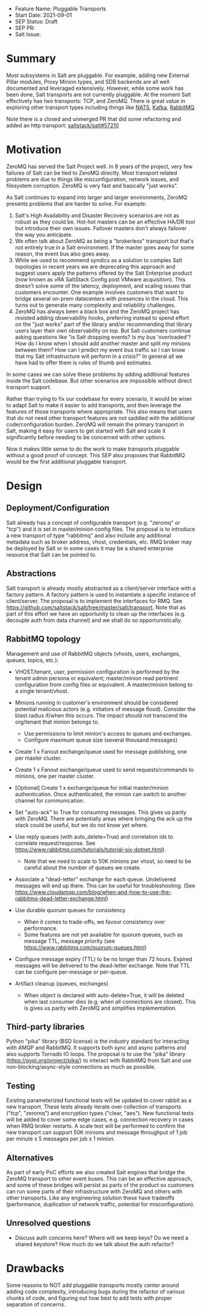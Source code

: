 - Feature Name: Pluggable Transports
- Start Date: 2021-09-01
- SEP Status: Draft
- SEP PR: 
- Salt Issue:

# Summary
[summary]: #summary

Most subsystems in Salt are pluggable.  For example, adding new External Pillar modules, Proxy Minion types, and SDB backends are all well documented and leveraged extensively.  However, while some work has been done, Salt transports are not currently pluggable.  At the moment Salt effectively has two transports: TCP, and ZeroMQ.  There is great value in exploring other transport types including things like [NATS](https://nats.io), [Kafka](https://kafka.apache.org), [RabbitMQ](https://www.rabbitmq.com).

Note there is a closed and unmerged PR that did some refactoring and added an http transport: [saltstack/salt#57210](https://github.com/saltstack/salt/pull/57210)

# Motivation
[motivation]: #motivation

ZeroMQ has served the Salt Project well.  In 8 years of the project, very few failures of Salt can be tied to ZeroMQ directly.  Most transport related problems are due to things like misconfiguration, network issues, and filesystem corruption.  ZeroMQ is very fast and basically "just works".

As Salt continues to expand into larger and larger environments, ZeroMQ presents problems that are harder to solve.  For example:

1. Salt's High Availability and Disaster Recovery scenarios are not as robust as they could be.  Hot-hot masters can be an effective HA/DR tool but introduce their own issues.  Failover masters don't always failover the way you anticipate.
2. We often talk about ZeroMQ as being a "brokerless" transport but that's not entirely true in a Salt environment.  If the master goes away for some reason, the event bus also goes away.
3. While we used to recommend syndics as a solution to complex Salt topologies in recent years we are deprecating this approach and suggest users apply the patterns offered by the Salt Enterprise product (now known as vRA SaltStack Config post VMware acquisition).  This doesn't solve some of the latency, deployment, and scaling issues that customers encounter.  One example involves customers that want to bridge several on-prem datacenters with presences in the cloud.  This turns out to generate many complexity and reliability challenges.
4. ZeroMQ has always been a black box and the ZeroMQ project has resisted adding observability hooks, preferring instead to spend effort on the "just works" part of the library and/or recommending that library users layer their own observability on top.  But Salt customers continue asking questions like "is Salt dropping events? Is my bus 'overloaded'?  How do I know when I should add another master and split my minions between them?  How can I predict my event bus traffic so I can know that my Salt infrastructure will perform in a crisis?"  In general all we have had to offer them is rules of thumb and estimates.

In some cases we can solve these problems by adding additional features inside the Salt codebase.  But other scenarios are impossible without direct transport support.

Rather than trying to fix our codebase for every scenario, it would be wiser to adapt Salt to make it easier to add transports, and then leverage the features of those transports where appropriate.  This also means that users that do not need other transport features are not saddled with the additional code/configuration burden.  ZeroMQ will remain the primary transport in Salt, making it easy for users to get started with Salt and scale it significantly before needing to be concerned with other options.

Now it makes little sense to do the work to make transports pluggable without a good proof of concept.  This SEP also proposes that RabbitMQ would be the first additional pluggable transport.

# Design
[design]: #detailed-design

## Deployment/Configuration
Salt already has a concept of configurable transport (e.g. "zeromq" or "tcp") and it is set in master/minion config files. The proposal is to introduce a new transport of type "rabbitmq" and also include any additional metadata such as broker address, vhost, credentials, etc. 
RMQ broker may be deployed by Salt or in some cases it may be a shared enterprise resource that Salt can be pointed to. 

## Abstractions
Salt transport is already mostly abstracted as a client/server interface with a factory pattern. A factory pattern is used to instantiate a specific instance of client/server. 
The proposal is to implement the interfaces for RMQ. See https://github.com/saltstack/salt/tree/master/salt/transport.
Note that as part of this effort we have an opportunity to clean up the interfaces (e.g. decouple auth from data channel) and we shall do so opportunistically. 

## RabbitMQ topology
Management and use of RabbitMQ objects (vhosts, users, exchanges, queues, topics, etc.): 

* VHOST/tenant, user, permission configuration is performed by the tenant admin persona or equivalent; master/minion read pertinent configuration from config files or equivalent. A master/minion belong to a single tenant/vhost.
* Minions running in customer's environment should be considered potential malicious actors (e.g. initiators of message flood). Consider the blast radius if/when this occurs. The impact should not transcend the org/tenant that minion belongs to.
   * Use permissions to limit minion's access to queues and exchanges.
   * Configure maximum queue size (several thousand messages)

* Create 1 x Fanout exchange/queue used for message publishing, one per master cluster.
* Create 1 x Fanout exchange/queue used to send requests/commands to minions, one per master cluster.
* [Optional] Create 1 x exchange/queue for initial master/minion authentication. Once authenticated, the minion can switch to another channel for communication.
* Set "auto-ack" to True for consuming messages. This gives us parity with ZeroMQ. There are potentially areas where bringing the ack up the stack could be useful, but we do not know yet where. 
* Use reply queues (with auto_delete=True) and correlation ids to correlate request/response. See https://www.rabbitmq.com/tutorials/tutorial-six-dotnet.html).
  *  Note that we need to scale to 50K minions per vhost, so need to be careful about the number of queues we create.

* Associate a "dead-letter" exchange for each queue. Undelivered messages will end up there. This can be useful for troubleshooting. (See https://www.cloudamqp.com/blog/when-and-how-to-use-the-rabbitmq-dead-letter-exchange.html)
* Use durable quorum queues for consistency
  *   When it comes to trade-offs, we favour consistency over performance.
  *   Some features are not yet available for quorum queues, such as message TTL, message priority (see https://www.rabbitmq.com/quorum-queues.html)
* Configure message expiry (TTL) to be no longer than 72 hours. Expired messages will be delivered to the dead-letter exchange. Note that TTL can be configure per-message or per-queue.
* Artifact cleanup (queues, exchanges)
  * When object is declared with auto-delete=True, it will be deleted when last consumer dies (e.g. when all connections are closed). This is gives us parity with ZeroMQ and simplifies implementation.


## Third-party libraries
Python "pika" library (BSD license) is the industry standard for interacting with AMQP and RabbitMQ. It supports both sync and async patterns and also supports Tornado IO loops. 
The proposal is to use the "pika" library (https://pypi.org/project/pika/) to interact with RabbitMQ from Salt and use non-blocking/async-style connections as much as possible. 

## Testing 
Existing parameterized functional tests will be updated to cover rabbit as a new transport. These tests already iterate over collection of transports ("tcp", "zeromq") and encryption types ("clear, "aes").
New functional tests will be added to cover some edge cases, e.g. connection recovery in cases when RMQ broker restarts. 
A scale test will be performed to confirm the new transport can support 50K minions and message throughput of 1 job per minute x 5 messages per job x 1 minion.

## Alternatives
[alternatives]: #alternatives

As part of early PoC efforts we also created Salt engines that bridge the ZeroMQ transport to other event buses.  This can be an effective approach, and some of these bridges will persist as parts of the product so customers can run some parts of their infrastructure with ZeroMQ and others with other transports.  Like any engineering solution these have tradeoffs (performance, duplication of network traffic, potential for misconfiguration).

## Unresolved questions
[unresolved]: #unresolved-questions

- Discuss auth concerns here?  Where will we keep keys?  Do we need a shared keystore?  How much do we talk about the auth refactor?

# Drawbacks
[drawbacks]: #drawbacks

Some reasons to NOT add pluggable transports mostly center around adding code complexity, introducing bugs during the refactor of various chunks of code, and figuring out how best to add tests with proper separation of concerns.  
